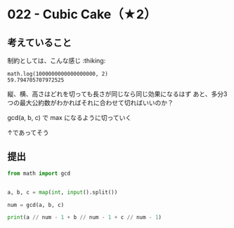 # 022 - Cubic Cake（★2）

## 考えていること

制約としては、こんな感じ :thiking:

```
math.log(1000000000000000000, 2)
59.794705707972525
```

縦、横、高さはどれを切っても長さが同じなら同じ効果になるはず 
あと、多分3つの最大公約数がわかればそれに合わせて切ればいいのか？

gcd(a, b, c) で max になるように切っていく

↑であってそう

## 提出

```python
from math import gcd


a, b, c = map(int, input().split())

num = gcd(a, b, c)

print(a // num - 1 + b // num - 1 + c // num - 1)
```